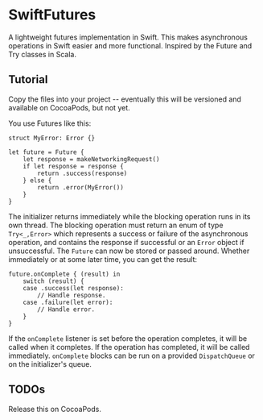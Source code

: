 # SwiftFutures
A lightweight futures implementation in Swift. This makes asynchronous operations in Swift easier and more functional. Inspired by the Future and Try classes in Scala.

## Tutorial

Copy the files into your project -- eventually this will be versioned and available on CocoaPods, but not yet.

You use Futures like this:

```
struct MyError: Error {}

let future = Future {
    let response = makeNetworkingRequest()
    if let response = response {
        return .success(response)
    } else {
        return .error(MyError())
    }
}
```
The initializer returns immediately while the blocking operation runs in its own thread. The blocking operation must return an enum of type `Try<_,Error>` which represents a success or failure of the asynchronous operation, and contains the response if successful or an `Error` object if unsuccessful. The `Future` can now be stored or passed around. Whether immediately or at some later time, you can get the result:

```
future.onComplete { (result) in
    switch (result) {
    case .success(let response):
        // Handle response.
    case .failure(let error):
        // Handle error. 
    }
}

```

If the `onComplete` listener is set before the operation completes, it will be called when it completes. If the operation has completed, it will be called immediately. `onComplete` blocks can be run on a provided `DispatchQueue` or on the initializer's queue.

## TODOs

Release this on CocoaPods.
